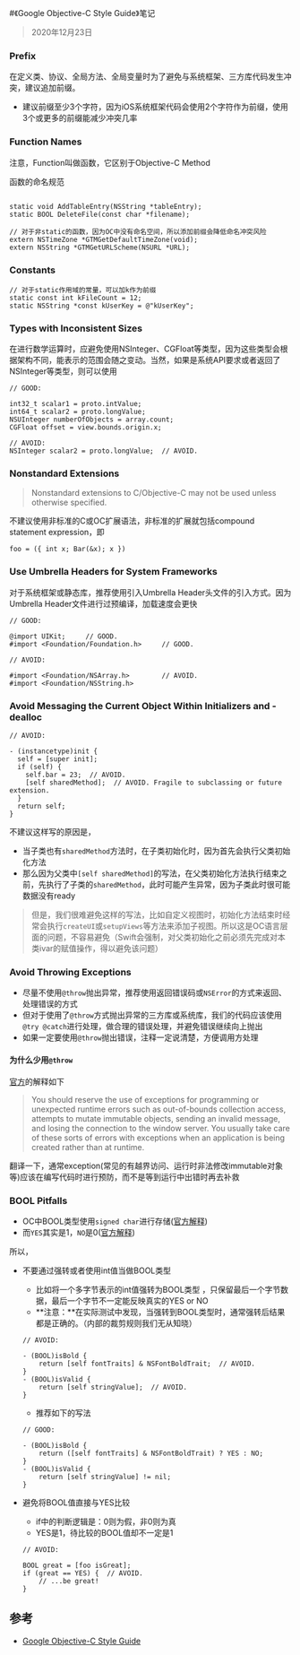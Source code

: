 #《Google Objective-C Style Guide》笔记
> 2020年12月23日


### Prefix
在定义类、协议、全局方法、全局变量时为了避免与系统框架、三方库代码发生冲突，建议追加前缀。

- 建议前缀至少3个字符，因为iOS系统框架代码会使用2个字符作为前缀，使用3个或更多的前缀能减少冲突几率

### Function Names

注意，Function叫做函数，它区别于Objective-C Method

函数的命名规范

```

static void AddTableEntry(NSString *tableEntry);
static BOOL DeleteFile(const char *filename);

// 对于非static的函数，因为OC中没有命名空间，所以添加前缀会降低命名冲突风险
extern NSTimeZone *GTMGetDefaultTimeZone(void);
extern NSString *GTMGetURLScheme(NSURL *URL);
```

### Constants
```
// 对于static作用域的常量，可以加k作为前缀
static const int kFileCount = 12;
static NSString *const kUserKey = @"kUserKey";
```

### Types with Inconsistent Sizes

在进行数学运算时，应避免使用NSInteger、CGFloat等类型，因为这些类型会根据架构不同，能表示的范围会随之变动。当然，如果是系统API要求或者返回了NSInteger等类型，则可以使用

```
// GOOD:

int32_t scalar1 = proto.intValue;
int64_t scalar2 = proto.longValue;
NSUInteger numberOfObjects = array.count;
CGFloat offset = view.bounds.origin.x;

// AVOID:
NSInteger scalar2 = proto.longValue;  // AVOID.
```

### Nonstandard Extensions

> Nonstandard extensions to C/Objective-C may not be used unless otherwise specified.

不建议使用非标准的C或OC扩展语法，非标准的扩展就包括compound statement expression，即

```
foo = ({ int x; Bar(&x); x })
```

### Use Umbrella Headers for System Frameworks
对于系统框架或静态库，推荐使用引入Umbrella Header头文件的引入方式。因为Umbrella Header文件进行过预编译，加载速度会更快

```
// GOOD:

@import UIKit;     // GOOD.
#import <Foundation/Foundation.h>     // GOOD.

// AVOID:

#import <Foundation/NSArray.h>        // AVOID.
#import <Foundation/NSString.h>
```

### Avoid Messaging the Current Object Within Initializers and -dealloc

```
// AVOID:

- (instancetype)init {
  self = [super init];
  if (self) {
    self.bar = 23;  // AVOID.
    [self sharedMethod];  // AVOID. Fragile to subclassing or future extension.
  }
  return self;
}
```

不建议这样写的原因是，

- 当子类也有`sharedMethod`方法时，在子类初始化时，因为首先会执行父类初始化方法
- 那么因为父类中`[self sharedMethod]`的写法，在父类初始化方法执行结束之前，先执行了子类的`sharedMethod`，此时可能产生异常，因为子类此时很可能数据没有ready

> 但是，我们很难避免这样的写法，比如自定义视图时，初始化方法结束时经常会执行`createUI`或`setupViews`等方法来添加子视图。所以这是OC语言层面的问题，不容易避免（Swift会强制，对父类初始化之前必须先完成对本类ivar的赋值操作，得以避免该问题）


### Avoid Throwing Exceptions

- 尽量不使用`@throw`抛出异常，推荐使用返回错误码或`NSError`的方式来返回、处理错误的方式
- 但对于使用了`@throw`方式抛出异常的三方库或系统库，我们的代码应该使用`@try @catch`进行处理，做合理的错误处理，并避免错误继续向上抛出
- 如果一定要使用`@throw`抛出错误，注释一定说清楚，方便调用方处理

#### 为什么少用`@throw`

[官方](https://developer.apple.com/library/archive/documentation/Cocoa/Conceptual/Exceptions/Exceptions.html)的解释如下

>  You should reserve the use of exceptions for programming or unexpected runtime errors such as out-of-bounds collection access, attempts to mutate immutable objects, sending an invalid message, and losing the connection to the window server. You usually take care of these sorts of errors with exceptions when an application is being created rather than at runtime.

翻译一下，通常exception(常见的有越界访问、运行时非法修改immutable对象等)应该在编写代码时进行预防，而不是等到运行中出错时再去补救

### BOOL Pitfalls

- OC中BOOL类型使用`signed char`进行存储([官方解释](https://developer.apple.com/documentation/objectivec/bool))
- 而`YES`其实是1，`NO`是0([官方解释](https://developer.apple.com/documentation/objectivec/objective-c_runtime/boolean_values))

所以，

- 不要通过强转或者使用int值当做BOOL类型
	- 比如将一个多字节表示的int值强转为BOOL类型	，只保留最后一个字节数据，最后一个字节不一定能反映真实的YES or NO
	- **注意：**在实际测试中发现，当强转到BOOL类型时，通常强转后结果都是正确的。（内部的裁剪规则我们无从知晓）
	
	```
	// AVOID:

	- (BOOL)isBold {
 	 	return [self fontTraits] & NSFontBoldTrait;  // AVOID.
	}
	- (BOOL)isValid {
  		return [self stringValue];  // AVOID.
	}
	```
	- 推荐如下的写法
	
	```
	// GOOD:

	- (BOOL)isBold {
  		return ([self fontTraits] & NSFontBoldTrait) ? YES : NO;
	}
	- (BOOL)isValid {
  		return [self stringValue] != nil;
	}
	```
- 避免将BOOL值直接与YES比较
	- if中的判断逻辑是：0则为假，非0则为真
	- YES是1，待比较的BOOL值却不一定是1
	
	```
	// AVOID:

	BOOL great = [foo isGreat];
	if (great == YES) {  // AVOID.
  		// ...be great!
	}
	```

## 参考
- [Google Objective-C Style Guide](https://google.github.io/styleguide/objcguide.html)
